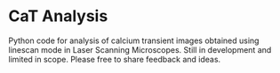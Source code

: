 # CaT Analysis
Python code for analysis of calcium transient images obtained using linescan mode in Laser Scanning Microscopes. Still in development and limited in scope. Please free to share feedback and ideas.

